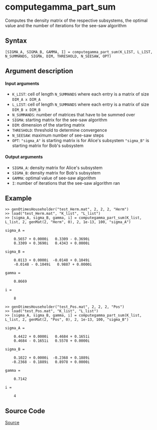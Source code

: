 # computegamma_part_sum
Computes the density matrix of the respective subsystems, the optimal value and the number of iterations for the see-saw algorithm

## Syntax
``[SIGMA_A, SIGMA_B, GAMMA, I] = computegamma_part_sum(K_LIST, L_LIST, N_SUMMANDS, SIGMA, DIM, THRESHOLD, N_SEESAW, OPT)``

## Argument description
#### Input arguments
- ``K_LIST``: cell of length ``N_SUMMANDS`` where each entry is a matrix of size ``DIM_A x DIM_A``
- ``L_LIST``: cell of length ``N_SUMMANDS`` where each entry is a matrix of size ``DIM_B x DIM_B``
- ``N_SUMMANDS``: number of matrices that have to be summed over
- ``SIGMA``: starting matrix for the see-saw algorithm
- ``DIM``: dimension of the starting matrix
- ``THRESHOLD``: threshold to determine convergence
- ``N_SEESAW``: maximum number of see-saw steps
- ``OPT``: ``"sigma_A"`` is starting matrix is for Alice's subsystem
           ``"sigma_B"`` is starting matrix for Bob's subsystem

#### Output arguments
- ``SIGMA_A``: density matrix for Alice's subsystem
- ``SIGMA_B``: density matrix for Bob's subsystem
- ``GAMMA``: optimal value of see-saw algorithm
- ``I``: number of iterations that the see-saw algorithm ran

## Example
    >> genOtimesHouseholder("test_Herm.mat", 2, 2, 2, "Herm")
    >> load("test_Herm.mat", "K_list", "L_list")
    >> [sigma_A, sigma_B, gamma, i] = computegamma_part_sum(K_list, L_list, 2, genMat(2, "Herm", 0), 2, 1e-13, 100, "sigma_A")

    sigma_A =

        0.5657 + 0.0000i   0.3309 - 0.3690i
        0.3309 + 0.3690i   0.4343 + 0.0000i

    sigma_B =

        0.0113 + 0.0000i  -0.0148 + 0.1049i
        -0.0148 - 0.1049i   0.9887 + 0.0000i

    gamma =

        0.8669

    i =

        8

    >> genOtimesHouseholder("test_Pos.mat", 2, 2, 2, "Pos")
    >> load("test_Pos.mat", "K_list", "L_list")
    >> [sigma_A, sigma_B, gamma, i] = computegamma_part_sum(K_list, L_list, 2, genMat(2, "Pos", 0), 2, 1e-13, 100, "sigma_B")

    sigma_A =

        0.4422 + 0.0000i   0.4684 + 0.1651i
        0.4684 - 0.1651i   0.5578 + 0.0000i

    sigma_B =

        0.1022 + 0.0000i  -0.2368 + 0.1889i
       -0.2368 - 0.1889i   0.8978 + 0.0000i

    gamma =

        0.7142

    i =

        4

## Source Code
[Source](https://github.com/ankith-mohan/SEP/blob/main/SDPs/LowerBounds/computegamma_part_sum.m)